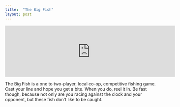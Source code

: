 ```yaml
---
title:  "The Big Fish"
layout: post
---
```


<iframe frameborder="0" src="https://itch.io/embed/629894?dark=true" width="552" height="167"><a href="https://lunatic-games.itch.io/the-big-fish">The Big Fish by Lunatic Games</a></iframe>

The Big Fish is a one to two-player, local co-op, competitive fishing game. Cast your line and hope you get a bite. When you do, reel it in. Be fast though, because not only are you racing against the clock and your opponent, but these fish don't like to be caught.